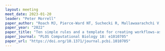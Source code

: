 ```yaml
---
layout: meeting
meet_date: 2023-01-20
leader: "Peter Morrell"
paper_author: "Roach MJ, Pierce-Ward NT, Suchecki R, Mallawaarachchi V, Papudeshi B, Handley SA, Brown CT, Watson-Haigh NS, Edwards RA"
paper_year: "2022"
paper_title: "Ten simple rules and a template for creating workflows-as-applications"
paper_journal: "PLOS Computational Biology 18: e1010705"
paper_url: "https://doi.org/10.1371/journal.pcbi.1010705" 
---
```

